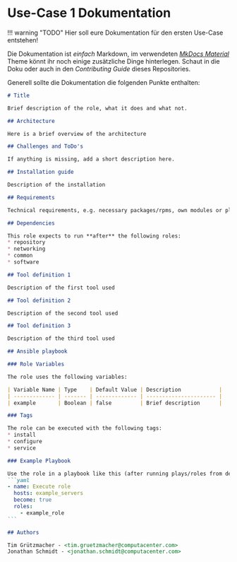 # Use-Case 1 Dokumentation

!!! warning "TODO"
    Hier soll eure Dokumentation für den ersten Use-Case entstehen!  

Die Dokumentation ist *einfach* Markdown, im verwendeten [*MkDocs Material*](https://squidfunk.github.io/mkdocs-material/) Theme könnt ihr noch einige zusätzliche Dinge hinterlegen. Schaut in die Doku oder auch in den *Contributing Guide* dieses Repositories.

Generell sollte die Dokumentation die folgenden Punkte enthalten:

````markdown
# Title

Brief description of the role, what it does and what not.

## Architecture

Here is a brief overview of the architecture

## Challenges and ToDo's

If anything is missing, add a short description here.

## Installation guide

Description of the installation

## Requirements

Technical requirements, e.g. necessary packages/rpms, own modules or plugins.

## Dependencies

This role expects to run **after** the following roles:
* repository
* networking
* common
* software

## Tool definition 1

Description of the first tool used

## Tool definition 2

Description of the second tool used

## Tool definition 3

Description of the third tool used

## Ansible playbook

### Role Variables

The role uses the following variables:

| Variable Name | Type    | Default Value | Description            |
| ------------- | ------- | ------------- | ---------------------- |
| example       | Boolean | false         | Brief description      |

### Tags

The role can be executed with the following tags:
* install
* configure
* service

### Example Playbook

Use the role in a playbook like this (after running plays/roles from dependencies section):
```yaml
- name: Execute role
  hosts: example_servers
  become: true
  roles:
    - example_role
```

## Authors

Tim Grützmacher - <tim.gruetzmacher@computacenter.com>
Jonathan Schmidt - <jonathan.schmidt@computacenter.com>
````
